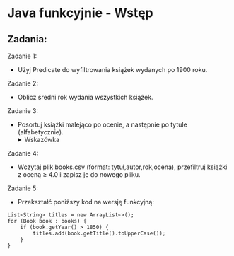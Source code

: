 # Java funkcyjnie - Wstęp
## Zadania:

Zadanie 1:
- Użyj Predicate do wyfiltrowania książek wydanych po 1900 roku.

Zadanie 2:
- Oblicz średni rok wydania wszystkich książek.

Zadanie 3:
- Posortuj książki malejąco po ocenie, a następnie po tytule (alfabetycznie).
  <details>
  <summary>Wskazówka</summary> 
    Użyj metody comparing i thenComparing z interfejsu Comparator
  </details>

Zadanie 4:
- Wczytaj plik books.csv (format: tytuł,autor,rok,ocena), przefiltruj książki z oceną ≥ 4.0 i zapisz je do nowego pliku.

Zadanie 5:
- Przekształć poniższy kod na wersję funkcyjną:
```
List<String> titles = new ArrayList<>();
for (Book book : books) {
    if (book.getYear() > 1850) {
        titles.add(book.getTitle().toUpperCase());
    }
}
```
